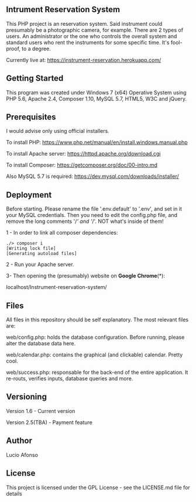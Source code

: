 Intrument Reservation System
-------------------------
This PHP project is an reservation system. Said instrument could presumably be a photographic camera, for example.
There are 2 types of users. An administrator or the one who controls the overall system and standard users who
rent the instruments for some specific time. It's fool-proof, to a degree.

Currently live at: https://instrument-reservation.herokuapp.com/

Getting Started
------------------
This program was created under Windows 7 (x64) Operative System using PHP 5.6, Apache 2.4, Composer 1.10, MySQL 5.7, HTML5, W3C and jQuery.

Prerequisites
---------------
I would advise only using official installers.

To install PHP:
https://www.php.net/manual/en/install.windows.manual.php

To install Apache server:
https://httpd.apache.org/download.cgi

To install Composer:
https://getcomposer.org/doc/00-intro.md

Also MySQL 5.7 is required:
https://dev.mysql.com/downloads/installer/

Deployment
--------------
Before starting. Please rename the file '.env.default' to '.env', and set in it your MySQL credentials.
Then you need to edit the config.php file, and remove the long comments '/*' and '*/'. NOT what's inside of them!

1 - In order to link all composer dependencies:

    ./> composer i
    [Writing lock file]
	[Generating autoload files]

2 - Run your Apache server.

3- Then opening the (presumably) website on **Google Chrome**(*):

  localhost/Instrument-reservation-system/

Files
------
All files in this repository should be self explanatory.
The most relevant files are:

web/config.php:
	holds the database configuration. Before running, please alter the database data here.

web/calendar.php:
	contains the graphical (and clickable) calendar. Pretty cool.

web/success.php:
	responsable for the back-end of the entire application. It re-routs, verifies inputs, database queries and more.

Versioning
------------
Version 1.6 - Current version

Version 2.5(TBA) - Payment feature

Author
---------
Lucio Afonso

License
---------
This project is licensed under the GPL License - see the LICENSE.md file for details
